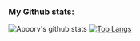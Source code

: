 ### My Github stats:

![Apoorv's github stats](https://github-readme-stats.vercel.app/api?username=xalvom&show_icons=true&title_color=000&icon_color=8ac926&text_color=000&bg_color=fff&hide=[%22stars%22])
[![Top Langs](https://github-readme-stats.vercel.app/api/top-langs/?username=xalvom&layout=compact&text_color=000&bg_color=fff)](https://github.com/anuraghazra/github-readme-stats)
